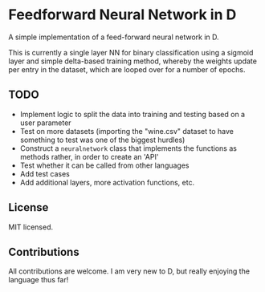 # Feedforward Neural Network in D
A simple implementation of a feed-forward neural network in D.

This is currently a single layer NN for binary classification using a sigmoid layer and simple delta-based training method, whereby the weights update per entry in the dataset, which are looped over for a number of epochs.

## TODO
- Implement logic to split the data into training and testing based on a user parameter
- Test on more datasets (importing the "wine.csv" dataset to have something to test was one of the biggest hurdles)
- Construct a `neuralnetwork` class that implements the functions as methods rather, in order to create an 'API'
- Test whether it can be called from other languages
- Add test cases
- Add additional layers, more activation functions, etc.

## License
MIT licensed.

## Contributions
All contributions are welcome. I am very new to D, but really enjoying the language thus far!
